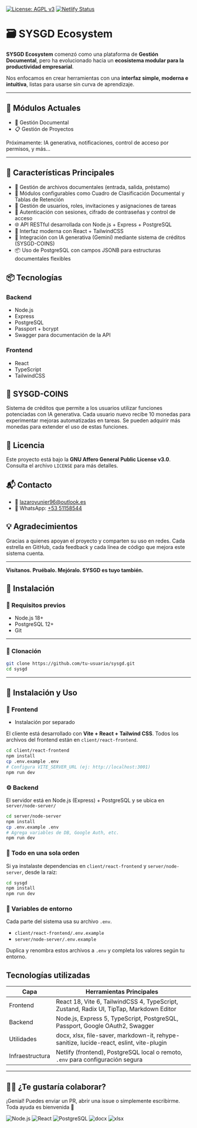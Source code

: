 [![License: AGPL v3](https://img.shields.io/badge/License-AGPL%20v3-blue.svg)](https://www.gnu.org/licenses/agpl-3.0.html)
[![Netlify Status](https://api.netlify.com/api/v1/badges/b5c4e985-e773-482a-978b-279aae78fd0e/deploy-status)](https://app.netlify.com/projects/sysgd/deploys)

# 🗃️ SYSGD Ecosystem

**SYSGD Ecosystem** comenzó como una plataforma de **Gestión Documental**, pero ha evolucionado hacia un **ecosistema modular para la productividad empresarial**.

Nos enfocamos en crear herramientas con una **interfaz simple, moderna e intuitiva**, listas para usarse sin curva de aprendizaje.

---

## 🔧 Módulos Actuales

- 📁 Gestión Documental
- 📋 Gestión de Proyectos

Próximamente: IA generativa, notificaciones, control de acceso por permisos, y más...

---

## 🚀 Características Principales

- 📁 Gestión de archivos documentales (entrada, salida, préstamo)
- 🧩 Módulos configurables como Cuadro de Clasificación Documental y Tablas de Retención
- 👥 Gestión de usuarios, roles, invitaciones y asignaciones de tareas
- 🔐 Autenticación con sesiones, cifrado de contraseñas y control de acceso
- 🌐 API RESTful desarrollada con Node.js + Express + PostgreSQL
- 🌈 Interfaz moderna con React + TailwindCSS
- 🧠 Integración con IA generativa (Gemini) mediante sistema de créditos (SYSGD-COINS)
- 📦 Uso de PostgreSQL con campos JSONB para estructuras documentales flexibles

## 📦 Tecnologías

### Backend

- Node.js
- Express
- PostgreSQL
- Passport + bcrypt
- Swagger para documentación de la API

### Frontend

- React
- TypeScript
- TailwindCSS

## 🧠 SYSGD-COINS

Sistema de créditos que permite a los usuarios utilizar funciones potenciadas con IA generativa. Cada usuario nuevo recibe 10 monedas para experimentar mejoras automatizadas en tareas. Se pueden adquirir más monedas para extender el uso de estas funciones.

## 📄 Licencia

Este proyecto está bajo la **GNU Affero General Public License v3.0**. Consulta el archivo `LICENSE` para más detalles.

## 📬 Contacto

- 📧 <lazaroyunier96@outlook.es>
- 📱 WhatsApp: [+53 51158544](https://wa.me/5351158544)

## 💡 Agradecimientos

Gracias a quienes apoyan el proyecto y comparten su uso en redes. Cada estrella en GitHub, cada feedback y cada línea de código que mejora este sistema cuenta.

---

**Visítanos. Pruébalo. Mejóralo. SYSGD es tuyo también.**

## 🚀 Instalación

### 🔌 Requisitos previos

- Node.js 18+
- PostgreSQL 12+
- Git

---

### 📁 Clonación

```bash
git clone https://github.com/tu-usuario/sysgd.git
cd sysgd
```

---

## 🚀 Instalación y Uso

### 🧩 Frontend

- Instalación por separado

El cliente está desarrollado con **Vite + React + Tailwind CSS**. Todos los archivos del frontend están en `client/react-frontend`.

```bash
cd client/react-frontend
npm install
cp .env.example .env
# Configura VITE_SERVER_URL (ej: http://localhost:3001)
npm run dev
```

### ⚙️ Backend

El servidor está en Node.js (Express) + PostgreSQL y se ubica en `server/node-server/`

```bash
cd server/node-server
npm install
cp .env.example .env
# Agrega variables de DB, Google Auth, etc.
npm run dev
```

### 🔄 Todo en una sola orden

Si ya instalaste dependencias en `client/react-frontend` y `server/node-server`, desde la raíz:

```bash
cd sysgd
npm install
npm run dev
```

### 🔐 Variables de entorno

Cada parte del sistema usa su archivo `.env`.

- `client/react-frontend/.env.example`
- `server/node-server/.env.example`

Duplica y renombra estos archivos a `.env` y completa los valores según tu entorno.

## Tecnologías utilizadas

| Capa            | Herramientas Principales                                                                |
| --------------- | --------------------------------------------------------------------------------------- |
| Frontend        | React 18, Vite 6, TailwindCSS 4, TypeScript, Zustand, Radix UI, TipTap, Markdown Editor |
| Backend         | Node.js, Express 5, TypeScript, PostgreSQL, Passport, Google OAuth2, Swagger            |
| Utilidades      | docx, xlsx, file-saver, markdown-it, rehype-sanitize, lucide-react, eslint, vite-plugin |
| Infraestructura | Netlify (frontend), PostgreSQL local o remoto, `.env` para configuración segura         |

---

## 🙋‍♂️ ¿Te gustaría colaborar?

¡Genial! Puedes enviar un PR, abrir una issue o simplemente escribirme.
Toda ayuda es bienvenida 🚀

![Node.js](https://img.shields.io/badge/Node.js-16+-green?logo=node.js)
![React](https://img.shields.io/badge/React-18+-61DAFB?logo=react)
![PostgreSQL](https://img.shields.io/badge/PostgreSQL-12+-336791?logo=postgresql)
![docx](https://img.shields.io/badge/docx-%5E7.0.0-blue)
![xlsx](https://img.shields.io/badge/xlsx-%5E0.18.5-blue)
